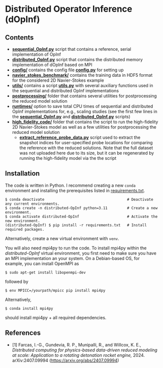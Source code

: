 # Distributed Operator Inference (dOpInf)


## Contents

- [**sequential_OpInf.py**](./sequential_OpInf.py) script that contains a reference, serial implementation of OpInf
- [**distributed_OpInf.py**](./distributed_OpInf.py) script that contains the distributed memory implementation of dOpInf based on MPI
- [**config/**](/config/) contains the config file [**config.py**](/config/config.py) for setting up
- [**navier_stokes_benchmark/**](/navier_stokes_benchmark/) contains the training data in HDF5 format for the considered 2D Navier-Stokes example
- [**utils/**](/utils/) contains a script [**utils.py**](/utils/utils.py) with several auxiliary functions used in the sequential and distributed OpInf implementations
- [**postprocessing/**](/postprocessing/) folder that contains several utilities for postprocessing the reduced model solution
- [**runtimes/**](/runtimes/) option to save total CPU times of sequential and distributed OpInf implementations for, e.g., scaling studies (see the first few lines in the [**sequential_OpInf.py**](./sequential_OpInf.py) and [**distributed_OpInf.py**](./distributed_OpInf.py) scripts)
- [**high_fidelity_code/**](./high_fidelity_code/) folder that contains the script to run the high-fidelity 2D Navier-Stokes model as well as a few utilities for postprocessing the reduced model solution
    - [**extract_reference_probe_data.py**](./extract_reference_probe_data.py) script used to extract the snapshot indices for user-specified probe locations for comparing the reference with the reduced solutions. Note that the full dataset was not uploaded here due to its size, but it can be regenerated by running the high-fidelity model via the the script


## Installation

The code is written in Python.
I recommend creating a new `conda` environment and installing the prerequisites listed in [requirements.txt](./requirements.txt).

```shell
$ conda deactivate                                      # Deactivate any current environments.
$ conda create -n distributed-OpInf python=3.11         # Create a new environment.
$ conda activate distributed-OpInf                      # Activate the new environment.
(distributed-OpInf) $ pip install -r requirements.txt   # Install required packages.
```

Alternatively, create a new virtual environment with `venv`.

You will also need mpi4py to run the code.
To install mpi4py within the <em>distributed-OpInf</em> virtual environment, you first need to make sure you have an MPI implementation an your system.
On a Debian-based OS, for example, you can install OpenMPI as
```shell
$ sudo apt-get install libopenmpi-dev
```
followed by
```shell
$ env MPICC=/yourpath/mpicc pip install mpi4py
```

Alternatively,
``` shell
$ conda install mpi4py
```
should install mpi4py + all required dependencies.

<!--If you wish to run the -->

## References
- [1] Farcas, I.-G., Gundevia, R. P., Munipalli, R., and Willcox, K. E., <em>Distributed computing for physics-based data-driven reduced
modeling at scale: Application to a rotating detonation rocket engine,</em> 2024. arXiv:2407.09994 (https://arxiv.org/abs/2407.09994)
